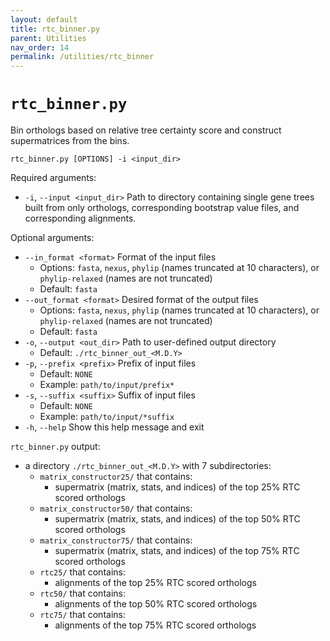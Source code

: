 ```yaml
---
layout: default
title: rtc_binner.py
parent: Utilities
nav_order: 14
permalink: /utilities/rtc_binner
---
```


# `rtc_binner.py`

Bin orthologs based on relative tree certainty score and construct supermatrices from the bins.

`rtc_binner.py [OPTIONS] -i <input_dir>`

Required arguments:
- `-i`, `--input <input_dir>` Path to directory containing single gene trees built from only orthologs, corresponding bootstrap value files, and corresponding alignments.

Optional arguments:
- `--in_format <format>` Format of the input files
  - Options: `fasta`, `nexus`, `phylip` (names truncated at 10 characters), or `phylip-relaxed` (names are not truncated)
  - Default: `fasta`
- `--out_format <format>` Desired format of the output files
  - Options: `fasta`, `nexus`, `phylip` (names truncated at 10 characters), or `phylip-relaxed` (names are not truncated)
  - Default: `fasta`
- `-o`, `--output <out_dir>` Path to user-defined output directory
  - Default: `./rtc_binner_out_<M.D.Y>`
- `-p`, `--prefix <prefix>` Prefix of input files
  - Default: `NONE`
  - Example: `path/to/input/prefix*`
- `-s`, `--suffix <suffix>` Suffix of input files
  - Default: `NONE`
  - Example: `path/to/input/*suffix`
- `-h`, `--help` Show this help message and exit

`rtc_binner.py` output:
- a directory `./rtc_binner_out_<M.D.Y>` with 7 subdirectories:
  - `matrix_constructor25/` that contains:
    - supermatrix (matrix, stats, and indices) of the top 25% RTC scored orthologs
  - `matrix_constructor50/` that contains:
    - supermatrix (matrix, stats, and indices) of the top 50% RTC scored orthologs
  - `matrix_constructor75/` that contains:
    - supermatrix (matrix, stats, and indices) of the top 75% RTC scored orthologs
  - `rtc25/` that contains:
    - alignments of the top 25% RTC scored orthologs
  - `rtc50/` that contains:
    - alignments of the top 50% RTC scored orthologs
  - `rtc75/` that contains:
    - alignments of the top 75% RTC scored orthologs
